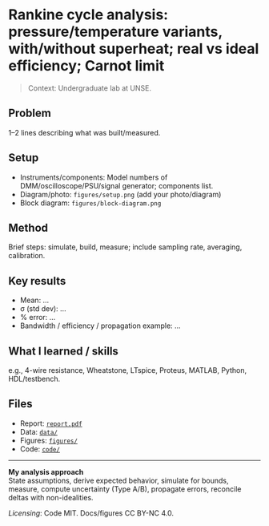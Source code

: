 # Rankine cycle analysis: pressure/temperature variants, with/without superheat; real vs ideal efficiency; Carnot limit

> Context: Undergraduate lab at UNSE.
> 

## Problem
1–2 lines describing what was built/measured.

## Setup
- Instruments/components: Model numbers of DMM/oscilloscope/PSU/signal generator; components list.
- Diagram/photo: `figures/setup.png` (add your photo/diagram)
- Block diagram: `figures/block-diagram.png`

## Method
Brief steps: simulate, build, measure; include sampling rate, averaging, calibration.

## Key results
- Mean: …
- σ (std dev): …
- % error: …
- Bandwidth / efficiency / propagation example: …

## What I learned / skills
e.g., 4-wire resistance, Wheatstone, LTspice, Proteus, MATLAB, Python, HDL/testbench.

## Files
- Report: [`report.pdf`](report.pdf)
- Data: [`data/`](data/)
- Figures: [`figures/`](figures/)
- Code: [`code/`](code/)

---

**My analysis approach**  
State assumptions, derive expected behavior, simulate for bounds, measure, compute uncertainty (Type A/B), propagate errors, reconcile deltas with non-idealities.

*Licensing*: Code MIT. Docs/figures CC BY-NC 4.0.
